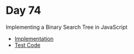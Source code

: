 # Day 74

Implementing a Binary Search Tree in JavaScript

 - [Implementation](../solutions/bst.js)
 - [Test Code](../solutions/bst-driver.js)

